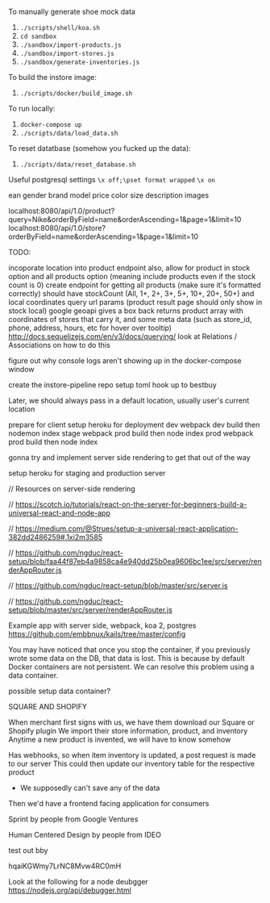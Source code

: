 To manually generate shoe mock data
1. `./scripts/shell/koa.sh`
1. `cd sandbox`
1. `./sandbox/import-products.js`
1. `./sandbox/import-stores.js`
1. `./sandbox/generate-inventories.js`

To build the instore image:
1. `./scripts/docker/build_image.sh`

To run locally:
1. `docker-compose up`
1. `./scripts/data/load_data.sh`

To reset datatbase (somehow you fucked up the data):
1. `./scripts/data/reset_database.sh`

Useful postgresql settings
`\x off;\pset format wrapped`
`\x on`


ean
gender
brand
model
price
color
size
description
images

localhost:8080/api/1.0/product?query=Nike&orderByField=name&orderAscending=1&page=1&limit=10
localhost:8080/api/1.0/store?orderByField=name&orderAscending=1&page=1&limit=10

TODO:

incoporate location into product endpoint
  also, allow for product in stock option and all products option (meaning include products even if the stock count is 0)
create endpoint for getting all products (make sure it's formatted correctly)
  should have stockCount (All, 1+, 2+, 3+, 5+, 10+, 20+, 50+) and local coordinates query url params (product result page should only show in stock local)
    google geoapi gives a box back
    returns product array with coordinates of stores that carry it, and some meta data (such as store_id, phone, address, hours, etc for hover over tooltip)
    http://docs.sequelizejs.com/en/v3/docs/querying/
      look at Relations / Associations on how to do this

figure out why console logs aren't showing up in the docker-compose window

create the instore-pipeline repo
  setup toml
  hook up to bestbuy

Later, we should always pass in a default location, usually user's current location


prepare for client
  setup heroku for deployment
  dev
    webpack dev build then nodemon index
  stage
    webpack prod build then node index
  prod
    webpack prod build then node index
    
gonna try and implement server side rendering to get that out of the way  

setup heroku for staging and production server



// Resources on server-side rendering

// https://scotch.io/tutorials/react-on-the-server-for-beginners-build-a-universal-react-and-node-app

// https://medium.com/@Strues/setup-a-universal-react-application-382dd2486259#.1xi2m3585

// https://github.com/ngduc/react-setup/blob/faa44f87eb4a9858ca4e940dd25b0ea9606bc1ee/src/server/renderAppRouter.js

// https://github.com/ngduc/react-setup/blob/master/src/server.js

// https://github.com/ngduc/react-setup/blob/master/src/server/renderAppRouter.js

Example app with server side, webpack, koa 2, postgres
https://github.com/embbnux/kails/tree/master/config


You may have noticed that once you stop the container, if you previously wrote some data on the DB, that data is lost. This is because by default Docker containers are not persistent. We can resolve this problem using a data container.

possible setup data container?



SQUARE AND SHOPIFY

When merchant first signs with us, we have them download our Square or Shopify plugin
  We import their store information, product, and inventory
    Anytime a new product is invented, we will have to know somehow

Has webhooks, so when item inventory is updated, a post request is made to our server
  This could then update our inventory table for the respective product
* We supposedly can't save any of the data

Then we'd have a frontend facing application for consumers





Sprint by people from Google Ventures

Human Centered Design by people from IDEO


test out bby

hqaiKGWmy7LrNC8Mvw4RC0mH






Look at the following for a node deubgger
https://nodejs.org/api/debugger.html